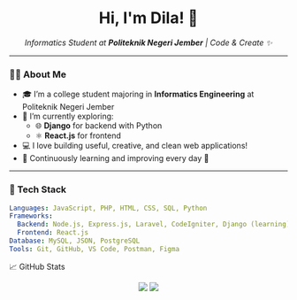 <h1 align="center">Hi, I'm Dila! 👋</h1>
<p align="center">
  <em>Informatics Student at <strong>Politeknik Negeri Jember</strong> | Code & Create ✨</em>
</p>

---

### 👩‍💻 About Me

- 🎓 I’m a college student majoring in **Informatics Engineering** at Politeknik Negeri Jember
- 🔭 I’m currently exploring:
  - 🌐 **Django** for backend with Python
  - ⚛️ **React.js** for frontend
- 💻 I love building useful, creative, and clean web applications!
- 🌱 Continuously learning and improving every day 💪

---

### 💼 Tech Stack

```yaml
Languages: JavaScript, PHP, HTML, CSS, SQL, Python
Frameworks:
  Backend: Node.js, Express.js, Laravel, CodeIgniter, Django (learning)
  Frontend: React.js
Database: MySQL, JSON, PostgreSQL
Tools: Git, GitHub, VS Code, Postman, Figma
```

📈 GitHub Stats
<p align="center"> <img src="https://github-readme-stats.vercel.app/api?username=dilakarim&show_icons=true&theme=tokyonight" /> <img src="https://github-readme-streak-stats.herokuapp.com/?user=dilakarim&theme=tokyonight" /> </p>

